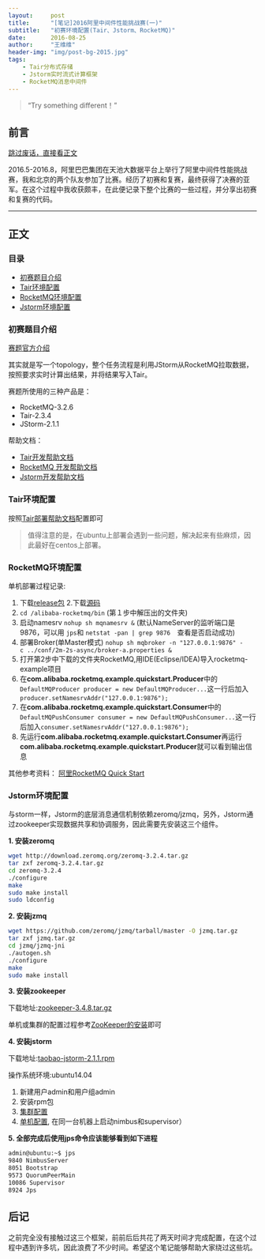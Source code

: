 ```yaml
---
layout:     post
title:      "[笔记]2016阿里中间件性能挑战赛(一)"
subtitle:   "初赛环境配置(Tair、Jstorm、RocketMQ)"
date:       2016-08-25
author:     "王维维"
header-img: "img/post-bg-2015.jpg"
tags:
    - Tair分布式存储
    - Jstorm实时流式计算框架
    - RocketMQ消息中间件
---
```


> “Try something different！”

## 前言<span id="前言" />

[跳过废话，直接看正文](#正文)

2016.5-2016.8，阿里巴巴集团在天池大数据平台上举行了阿里中间件性能挑战赛，我和北京的两个队友参加了比赛。经历了初赛和复赛，最终获得了决赛的亚军。在这个过程中我收获颇丰，在此便记录下整个比赛的一些过程，并分享出初赛和复赛的代码。

---

## 正文<span id = "正文" />

### 目录<span id="目录" />

* [初赛题目介绍](#初赛题目介绍)
* [Tair环境配置](#Tair环境配置)
* [RocketMQ环境配置](#RocketMQ环境配置)
* [Jstorm环境配置](#Jstorm环境配置)

### 初赛题目介绍<span id="初赛题目介绍" />

[赛题官方介绍](https://tianchi.shuju.aliyun.com/competition/information.htm?raceId=231533)

其实就是写一个topology，整个任务流程是利用JStorm从RocketMQ拉取数据，按照要求实时计算出结果，并将结果写入Tair。

赛题所使用的三种产品是：

* RocketMQ-3.2.6
* Tair-2.3.4
* JStorm-2.1.1

帮助文档：

* [Tair开发帮助文档](http://code.taobao.org/p/tair/wiki/index/)
* [RocketMQ 开发帮助文档](https://github.com/alibaba/RocketMQ)
* [Jstorm开发帮助文档](https://github.com/alibaba/jstorm/wiki/JStorm-Chinese-Documentation)

### Tair环境配置<span id="Tair环境配置" />

按照[Tair部署帮助文档](http://code.taobao.org/p/tair/wiki/deploy/)配置即可

> 值得注意的是，在ubuntu上部署会遇到一些问题，解决起来有些麻烦，因此最好在centos上部署。

### RocketMQ环境配置<span id="RocketMQ环境配置" />

单机部署过程记录:

1. 下载[release包](https://github.com/alibaba/RocketMQ/releases/download/v3.2.6/alibaba-rocketmq-3.2.6.tar.gz)
2.下载[源码](https://github.com/alibaba/RocketMQ)
3. `cd /alibaba-rocketmq/bin` (第１步中解压出的文件夹)
4. 启动namesrv
     `nohup sh mqnamesrv &`
    (默认NameServer的监听端口是9876，可以用 `jps`和 `netstat -pan | grep 9876`　查看是否启动成功)
5. 部署Broker(单Master模式)
`nohup sh mqbroker -n "127.0.0.1:9876" -c ../conf/2m-2s-async/broker-a.properties &`
6. 打开第2步中下载的文件夹RocketMQ,用IDE(Eclipse/IDEA)导入rocketmq-example项目
7. 在**com.alibaba.rocketmq.example.quickstart.Producer**中的`DefaultMQProducer producer = new DefaultMQProducer...`这一行后加入`producer.setNamesrvAddr("127.0.0.1:9876");`
8. 在**com.alibaba.rocketmq.example.quickstart.Consumer**中的`DefaultMQPushConsumer consumer = new DefaultMQPushConsumer...`这一行后加入`consumer.setNamesrvAddr("127.0.0.1:9876");`
9. 先运行**com.alibaba.rocketmq.example.quickstart.Consumer**再运行**com.alibaba.rocketmq.example.quickstart.Producer**就可以看到输出信息

其他参考资料：
[阿里RocketMQ Quick Start](http://blog.csdn.net/a19881029/article/details/34446629)

### Jstorm环境配置<span id="Jstorm环境配置" />

与storm一样，Jstorm的底层消息通信机制依赖zeromq/jzmq，另外，Jstorm通过zookeeper实现数据共享和协调服务，因此需要先安装这三个组件。

**1. 安装zeromq**

```bash
wget http://download.zeromq.org/zeromq-3.2.4.tar.gz
tar zxf zeromq-3.2.4.tar.gz
cd zeromq-3.2.4
./configure
make
sudo make install
sudo ldconfig
```

**2. 安装jzmq**

```bash
wget https://github.com/zeromq/jzmq/tarball/master -O jzmq.tar.gz
tar zxf jzmq.tar.gz
cd jzmq/jzmq-jni
./autogen.sh
./configure
make
sudo make install
```

**3. 安装zookeeper**

下载地址:[zookeeper-3.4.8.tar.gz](http://apache.claz.org/zookeeper/stable/zookeeper-3.4.8.tar.gz)

单机或集群的配置过程参考[ZooKeeper的安装](http://blog.csdn.net/hi_kevin/article/details/7089358)即可

**4. 安装jstorm**

下载地址:[taobao-jstorm-2.1.1.rpm](https://github.com/alibaba/jstorm/wiki/Downloads中的taobao-jstorm-2.1.1.rpm)

操作系统环境:ubuntu14.04

1. 新建用户admin和用户组admin
2. 安装rpm包
3. [集群配置](http://blog.csdn.net/leishenop/article/details/51385567)
4. [单机配置](https://github.com/alibaba/jstorm/wiki/%E5%A6%82%E4%BD%95%E5%AE%89%E8%A3%85), 在同一台机器上启动nimbus和supervisor）

**5. 全部完成后使用jps命令应该能够看到如下进程**

```bash
admin@ubuntu:~$ jps
9840 NimbusServer
8051 Bootstrap
9573 QuorumPeerMain
10086 Supervisor
8924 Jps
```

## 后记<span id="后记" />

之前完全没有接触过这三个框架，前前后后共花了两天时间才完成配置，在这个过程中遇到许多坑，因此浪费了不少时间。希望这个笔记能够帮助大家绕过这些坑。